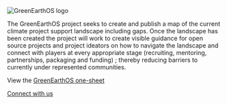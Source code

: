 <img src="https://user-images.githubusercontent.com/37763229/124855526-ea40cd00-df5d-11eb-9725-f7ab199042d8.png" alt="GreenEarthOS logo">

The GreenEarthOS project seeks to create and publish a map of the current climate project support landscape including gaps. Once the landscape has been created the project will work to create visible guidance for open source projects and project ideators on how to navigate the landscape and connect with players at every appropriate stage (recruiting, mentoring, partnerships, packaging and funding) ; thereby reducing barriers to currently under represented communities.

View the [GreenEarthOS one-sheet](GreenEarthOS-Overview.pdf)

[Connect with us](mailto:greenearthos@hackforla.org)

